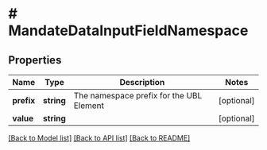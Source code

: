 # # MandateDataInputFieldNamespace

## Properties

Name | Type | Description | Notes
------------ | ------------- | ------------- | -------------
**prefix** | **string** | The namespace prefix for the UBL Element | [optional]
**value** | **string** |  | [optional]

[[Back to Model list]](../../../README.md#models) [[Back to API list]](../../../README.md#endpoints) [[Back to README]](../../../README.md)
